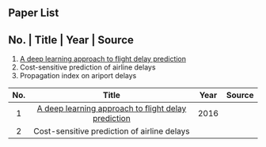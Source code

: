 ## Paper List

No. | Title | Year | Source
----------------------------
1. [A deep learning approach to flight delay prediction](https://ieeexplore.ieee.org/stamp/stamp.jsp?tp=&arnumber=7778092)
2. Cost-sensitive prediction of airline delays
3. Propagation index on ariport delays


| No.  |                                                          Title                                                          | Year | Source |
|:----:|:-----------------------------------------------------------------------------------------------------------------------:|:----:|:------:|
|   1  | [A deep learning approach to flight delay prediction] | 2016 |        |
|   2  |                                       Cost-sensitive prediction of airline delays                                       |      |        |





[A deep learning approach to flight delay prediction]: https://ieeexplore.ieee.org/stamp/stamp.jsp?tp=&arnumber=7778092
